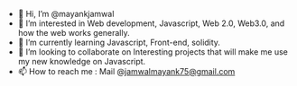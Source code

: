 - 👋 Hi, I’m @mayankjamwal
- 👀 I’m interested in Web development, Javascript, Web 2.0, Web3.0, and how the web works generally.
- 🌱 I’m currently learning Javascript, Front-end, solidity.
- 💞️ I’m looking to collaborate on Interesting projects that will make me use my new knowledge on Javascript.
- 📫 How to reach me : Mail @jamwalmayank75@gmail.com

<!---
mayankjamwal/mayankjamwal is a ✨ special ✨ repository because its `README.md` (this file) appears on your GitHub profile.
You can click the Preview link to take a look at your changes.
--->
